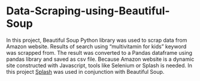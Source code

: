 # Data-Scraping-using-Beautiful-Soup
In this project, Beautiful Soup Python library was used to scrap data from Amazon website. Results of search using “multivitamin for kids”  keyword was scrapped from. The result was converted to a Pandas dataframe using pandas library and saved as csv file.
Because Amazon website is a dynamic site constructed with Javascript, tools like Selenium or Splash is needed. In this project [Splash](https://splash.readthedocs.io/en/stable/index.html) was used in conjunction with Beautiful Soup.
